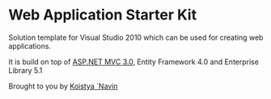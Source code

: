 ﻿Web Application Starter Kit
===========================

Solution template for Visual Studio 2010 which can be used for creating web applications.

It is build on top of [ASP.NET MVC 3.0](http://www.asp.net/mvc), Entity Framework 4.0 and Enterprise Library 5.1

Brought to you by [Koistya `Navin](http://www.linkedin.com/in/koistya)

